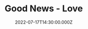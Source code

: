 ---
video:
  type: vimeo
  id: 731012985
speaker:
  permalink: bart-wilkins
  name: Bart Wilkins
title: Good News - Love
image: https://i.imgur.com/aguiMXZ.png
date: 2022-07-17T14:30:00.000Z
series: "good-news"
---